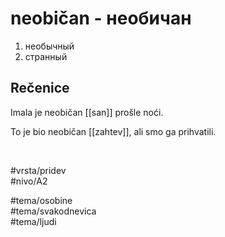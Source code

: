 # neobičan - необичан

1. необычный  
2. странный  

## Rečenice

Imala je neobičan [[san]] prošle noći.  

To je bio neobičan [[zahtev]], ali smo ga prihvatili.

<br>

#vrsta/pridev  
#nivo/A2  

#tema/osobine  
#tema/svakodnevica  
#tema/ljudi  
